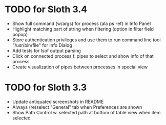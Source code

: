 # TODO for Sloth 3.4

* Show full command (w/args) for process (ala ps -ef) in Info Panel
* Highlight matching part of string when filtering (option in filter field popup)
* Store authentication privileges and use them to run command line tool "/usr/bin/file" for Info Dialog
* Add tests for lsof output parsing
* Click on connected process f. pipes to select and show info of that process
* Create visualization of pipes between processes in special view

# TODO for Sloth 3.3

* Update antiquated screenshots in README
* Always (re)select "General" tab when Preferences are shown
* Show Path Control w. selected path at bottom of table view when item selected

